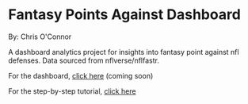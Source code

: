 # Fantasy Points Against Dashboard

By: Chris O'Connor

A dashboard analytics project for insights into fantasy point against nfl defenses. Data sourced from nflverse/nflfastr.

For the dashboard, [click here]() (coming soon)

For the step-by-step tutorial, [click here](https://github.com/CPOConnor/fantasy-points-against-dashboard/blob/main/FF%20Data%20Project.ipynb)

